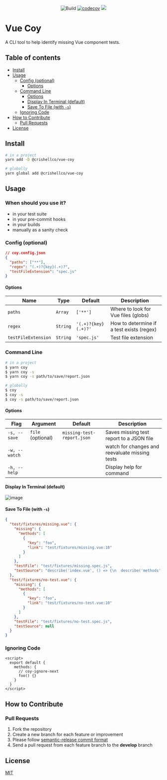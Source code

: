 <p align="center">
  <img src="https://github.com/crishellco/vue-coy/workflows/Build/badge.svg" alt="Build">
  <a href="https://codecov.io/gh/crishellco/vue-coy"><img src="https://codecov.io/gh/crishellco/vue-coy/branch/master/graph/badge.svg?token=M7N86U5GF7" alt="codecov"></a>
  <a href="https://codeclimate.com/github/crishellco/vue-coy/maintainability"><img src="https://api.codeclimate.com/v1/badges/ca1e6a9e7fe67a750024/maintainability" /></a>
  <br>
</p>

# Vue Coy

A CLI tool to help identify missing Vue component tests.

## Table of contents

*   [Install](#install)
*   [Usage](#usage)
    *   [Config (optional)](#config-optional)
        *   [Options](#options)
    *   [Command Line](#command-line)
        *   [Options](#options-1)
        *   [Display In Terminal (default)](#display-in-terminal-default)
        *   [Save To File (with `-s`)](#save-to-file-with--s)
    *   [Ignoring Code](#ignoring-code)
*   [How to Contribute](#how-to-contribute)
    *   [Pull Requests](#pull-requests)
*   [License](#license)

## Install

```bash
# in a project
yarn add -D @crishellco/vue-coy

# globally 
yarn global add @crishellco/vue-coy
```

## Usage

### When should you use it?

*   in your test suite
*   in your pre-commit hooks
*   in your builds
*   manually as a sanity check

### Config (optional)

```json
// coy.config.json
{
  "paths": ["**"], 
  "regex": "(.+)?{key}(.+)?", 
  "testFileExtension": "spec.js" 
}
```

#### Options

| Name                | Type     | Default             | Description                               |
|---------------------|----------|---------------------|-------------------------------------------|
| `paths`             | `Array`  | `['**']`            | Where to look for Vue files (globs)       |
| `regex`             | `String` | `'(.+)?{key}(.+)?'` | How to determine if a test exists (regex) |
| `testFileExtension` | `String` | `'spec.js'`         | Test file extension                       |

### Command Line

```bash
# in a project
$ yarn coy 
$ yarn coy -s
$ yarn coy -s path/to/save/report.json

# globally 
$ coy 
$ coy -s
$ coy -s path/to/save/report.json
```

#### Options

| Flag          | Argument          | Default                    | Description                                    |
|---------------|-------------------|----------------------------|------------------------------------------------|
| `-s, --save`  | `file` (optional) | `missing-test-report.json` | Saves missing test report to a JSON file       |
| `-w, --watch` |                   |                            | watch for changes and reevaluate missing tests |
| `-h, --help`  |                   |                            | Display help for command                       |

#### Display In Terminal (default)

![image](https://user-images.githubusercontent.com/1878509/209841527-fe8c952e-bc1c-43a4-9939-7973453e51c3.png)

#### Save To File (with `-s`)

```json
{
  "test/fixtures/missing.vue": {
    "missing": {
      "methods": [
        {
          "key": "foo",
          "link": "test/fixtures/missing.vue:10"
        }
      ]
    },
    "testFile": "test/fixtures/missing.spec.js",
    "testSource": "describe('index.vue', () => {\n  describe('methods', () => {});\n});\n"
  },
  "test/fixtures/no-test.vue": {
    "missing": {
      "methods": [
        {
          "key": "foo",
          "link": "test/fixtures/no-test.vue:10"
        }
      ]
    },
    "testFile": "test/fixtures/no-test.spec.js",
    "testSource": null
  }
}
```

### Ignoring Code

```vue
<script>
  export default {
    methods: {
      // coy-ignore-next
      foo() {}
    }
  }
</script>
```

## How to Contribute

### Pull Requests

1.  Fork the repository
2.  Create a new branch for each feature or improvement
3.  Please follow [semantic-release commit format](https://semantic-release.gitbook.io/semantic-release/#commit-message-format)
4.  Send a pull request from each feature branch to the **develop** branch

## License

[MIT](http://opensource.org/licenses/MIT)

